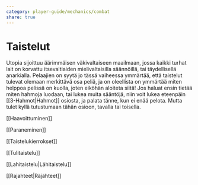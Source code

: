 ```yaml
---
category: player-guide/mechanics/combat
share: true
---
```

# Taistelut

Utopia sijoittuu äärimmäisen väkivaltaiseen maailmaan, jossa kaikki turhat lait on korvattu itsevaltiaiden mielivaltaisilla säännöillä, tai täydellisellä anarkialla. Pelaajien on syytä jo tässä vaiheessa ymmärtää, että taistelut tulevat olemaan merkittävä osa peliä, ja on oleellista on ymmärtää miten helppoa pelissä on kuolla, joten eiköhän aloiteta siitä! Jos haluat ensin tietää miten hahmoja luodaan, tai lukea muita sääntöjä, niin voit lukea eteenpäin [[3-Hahmot|Hahmot]] osiosta, ja palata tänne, kun ei enää pelota. Mutta tulet kyllä tutustumaan tähän osioon, tavalla tai toisella.

[[Haavoittuminen]]

[[Paraneminen]]

[[Taistelukierrokset]]

[[Tulitaistelu]]

[[Lahitaistelu|Lähitaistelu]]

[[Rajahteet|Räjähteet]]
